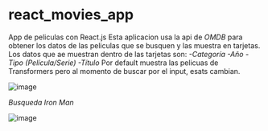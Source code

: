 # react_movies_app
App de peliculas con React.js 
Esta aplicacion usa la api de *OMDB* para obtener los datos de las peliculas que se busquen y las muestra en tarjetas.
Los datos que ae muestran dentro de las tarjetas son:
 *-Categoría
  -Año
  -Tipo (Película/Serie)
  -Título*
 Por default muestra las pelicuas de Transformers pero al momento de buscar por el input, esats cambian.
  
![image](https://user-images.githubusercontent.com/23528473/158197052-f962a0b1-051a-48ea-80dc-081212afcaf5.png)

*Busqueda Iron Man*

![image](https://user-images.githubusercontent.com/23528473/158197661-452fb1af-a073-4adf-8090-98b3255d9d46.png)

